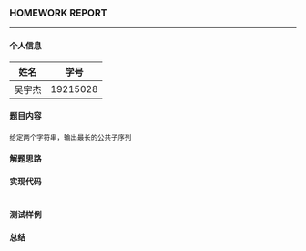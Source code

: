 ### HOMEWORK REPORT

---

#### 个人信息

 姓名 | 学号 
 :---: | :---:
 吴宇杰 | 19215028
 
#### 题目内容
 
    给定两个字符串，输出最长的公共子序列
    
#### 解题思路

    
#### 实现代码

```c++

```

#### 测试样例


#### 总结
